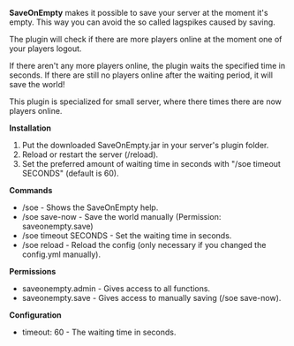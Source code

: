 <b>SaveOnEmpty</b> makes it possible to save your server at the moment it's empty. This way you can avoid the so called lagspikes caused by saving.

The plugin will check if there are more players online at the moment one of your players logout.

If there aren't any more players online, the plugin waits the specified time in seconds. If there are still no players online after the waiting period, it will save the world!

This plugin is specialized for small server, where there times there are now players online.

<b>Installation</b>

<ol>
	<li>Put the downloaded SaveOnEmpty.jar in your server's plugin folder.</li>
	<li>Reload or restart the server (/reload).</li>
	<li>Set the preferred amount of waiting time in seconds with "/soe timeout SECONDS" (default is 60).</li>
</ol>

<b>Commands</b>

<ul>
	<li>/soe - Shows the SaveOnEmpty help.</li>
	<li>/soe save-now - Save the world manually (Permission: saveonempty.save)</li>
	<li>/soe timeout SECONDS - Set the waiting time in seconds.</li>
	<li>/soe reload - Reload the config (only necessary if you changed the config.yml manually).</li>
</ul>

<b>Permissions</b>

<ul>
	<li>saveonempty.admin - Gives access to all functions.</li>
	<li>saveonempty.save - Gives access to manually saving (/soe save-now).</li>
</ul>

<b>Configuration</b>

<ul>
	<li>timeout: 60 - The waiting time in seconds.</li>
</ul>